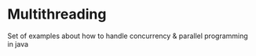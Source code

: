 # Multithreading
Set of examples about how to handle concurrency &amp; parallel programming in java
